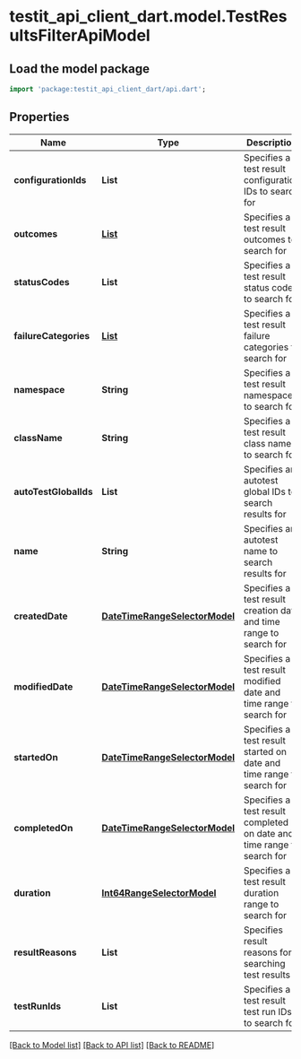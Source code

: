 # testit_api_client_dart.model.TestResultsFilterApiModel

## Load the model package
```dart
import 'package:testit_api_client_dart/api.dart';
```

## Properties
Name | Type | Description | Notes
------------ | ------------- | ------------- | -------------
**configurationIds** | **List<String>** | Specifies a test result configuration IDs to search for | [optional] [default to const []]
**outcomes** | [**List<TestResultOutcome>**](TestResultOutcome.md) | Specifies a test result outcomes to search for | [optional] [default to const []]
**statusCodes** | **List<String>** | Specifies a test result status codes to search for | [optional] [default to const []]
**failureCategories** | [**List<FailureCategoryModel>**](FailureCategoryModel.md) | Specifies a test result failure categories to search for | [optional] [default to const []]
**namespace** | **String** | Specifies a test result namespace to search for | [optional] 
**className** | **String** | Specifies a test result class name to search for | [optional] 
**autoTestGlobalIds** | **List<int>** | Specifies an autotest global IDs to search results for | [optional] [default to const []]
**name** | **String** | Specifies an autotest name to search results for | [optional] 
**createdDate** | [**DateTimeRangeSelectorModel**](DateTimeRangeSelectorModel.md) | Specifies a test result creation date and time range to search for | [optional] 
**modifiedDate** | [**DateTimeRangeSelectorModel**](DateTimeRangeSelectorModel.md) | Specifies a test result modified date and time range to search for | [optional] 
**startedOn** | [**DateTimeRangeSelectorModel**](DateTimeRangeSelectorModel.md) | Specifies a test result started on date and time range to search for | [optional] 
**completedOn** | [**DateTimeRangeSelectorModel**](DateTimeRangeSelectorModel.md) | Specifies a test result completed on date and time range to search for | [optional] 
**duration** | [**Int64RangeSelectorModel**](Int64RangeSelectorModel.md) | Specifies a test result duration range to search for | [optional] 
**resultReasons** | **List<String>** | Specifies result reasons for searching test results | [optional] [default to const []]
**testRunIds** | **List<String>** | Specifies a test result test run IDs to search for | [optional] [default to const []]

[[Back to Model list]](../README.md#documentation-for-models) [[Back to API list]](../README.md#documentation-for-api-endpoints) [[Back to README]](../README.md)


